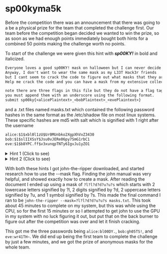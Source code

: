 # sp00kyma5k

Before the competition there was an announcement that there was going to a be a physical prize for the team that completed the challenge first. Our team before the competition began decided we wanted to win the prize, so as soon as we had enough points immediately bought both hints for a combined 50 points making the challenge worth no points.

To start of the challenge we were given this hint with **_sp00KY!_** in bold and italicized.

```txt
Everyone loves a good sp00KY! mask on halloween but I can never decide between one so I end up buying 7. 
Anyway, I don't want to wear the same mask as my L33T Hack3r friends 
but I cant seem to crack the code to figure out what masks that they are planning to wear. 
Help me crack the code and you can have a mask from my extensive collection.

note there are three flags in this file but they do not have a flag tag
you must append them with an underscore using the following format.
submit sp00ky{<alicePlaintext>_<bobPlaintext>_<evePlaintext>} 
```

and a .txt files named masks.txt which contained the following password hashes in the same format as the /etc/shadow file on most linux systems. These specific hashes are md5 with salt which is signified with $1$ right after the username

```txt
alice:$1$xbl0l1zU$Ur0MUnbko2XgpXhVxZ3430
bob:$1$slIIXSsY$Jsu0vJERe06py7SmG1rbC1
eve:$1$b8YPC.ff$v3xunqpTNTy6IgvJu1yZO1
```

<details><summary>Hint 1 (Click to see)</summary>
There are alot of sp00KY! phrases around 7 characters long...
<br>
</details>

<details><summary>Hint 2 (Click to see)</summary>
I used to know this guy John who was great with hases like this, he really loved --mask.
<br>
</details>

With both these hints I got john-the-ripper downloaded, and started research how to use the --mask flag. Finding the john manual was very helpful, and showed exactly how to create a mask. After reading the document I ended up using a mask of ```?l?l?d?d?u?u?s``` which starts with 2 lowercase letters signified by ?l, 2 digits signified by ?d, 2 uppercase letters signified by ?u, and 1 symbol signified by ?s. This made the final command I ran to be ```john-the-ripper --mask=?l?l?d?d?u?u?s masks.txt```. This took about 45 minutes to complete on my system, but this was while using the CPU, so for the first 15 minutes or so I attempted to get john to use the GPU in my system with no luck figuring it out, but put that on the back burner to figure out after the competition was over and let it finish cracking.

This got me the three passwords being ```alice:bl00DY.```, ```bob:gh05TS!```, and ```eve:wr41TH~```. We did end up being the first team to complete the challenge by just a few minutes, and we got the prize of anonymous masks for the whole team.
